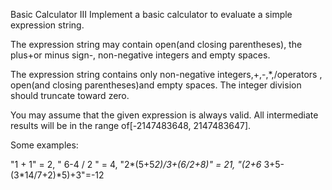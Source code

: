  Basic Calculator III
Implement a basic calculator to evaluate a simple expression string.

The expression string may contain open(and closing parentheses), the plus+or minus sign-, non-negative integers and empty spaces.

The expression string contains only non-negative integers,+,-,*,/operators , open(and closing parentheses)and empty spaces. The integer division should truncate toward zero.

You may assume that the given expression is always valid. All intermediate results will be in the range of[-2147483648, 2147483647].

Some examples:

"1 + 1" = 2,
" 6-4 / 2 " = 4,
"2*(5+5*2)/3+(6/2+8)" = 21,
"(2+6* 3+5- (3*14/7+2)*5)+3"=-12
